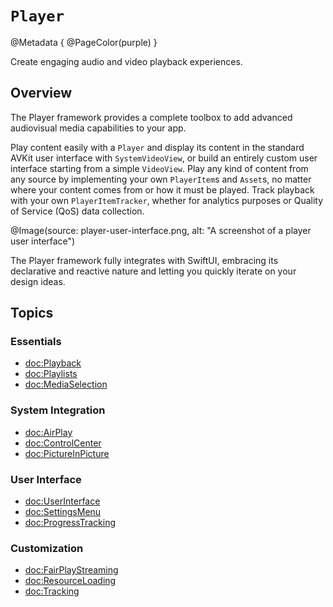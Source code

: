 # ``Player``

@Metadata {
    @PageColor(purple)
}

Create engaging audio and video playback experiences.

## Overview

The Player framework provides a complete toolbox to add advanced audiovisual media capabilities to your app.

Play content easily with a ``Player`` and display its content in the standard AVKit user interface with ``SystemVideoView``, or build an entirely custom user interface starting from a simple ``VideoView``. Play any kind of content from any source by implementing your own ``PlayerItem``s and ``Asset``s, no matter where your content comes from or how it must be played. Track playback with your own ``PlayerItemTracker``, whether for analytics purposes or Quality of Service (QoS) data collection.

@Image(source: player-user-interface.png, alt: "A screenshot of a player user interface")

The Player framework fully integrates with SwiftUI, embracing its declarative and reactive nature and letting you quickly iterate on your design ideas.

## Topics

### Essentials

- <doc:Playback>
- <doc:Playlists>
- <doc:MediaSelection>

### System Integration

- <doc:AirPlay>
- <doc:ControlCenter>
- <doc:PictureInPicture>

### User Interface

- <doc:UserInterface>
- <doc:SettingsMenu>
- <doc:ProgressTracking>

### Customization

- <doc:FairPlayStreaming>
- <doc:ResourceLoading>
- <doc:Tracking>
